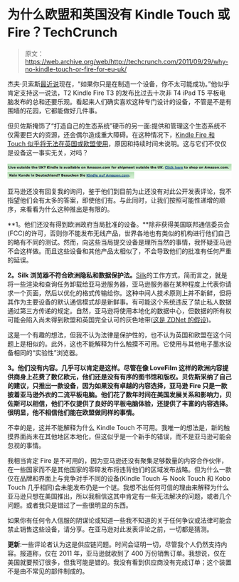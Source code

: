 # 为什么欧盟和英国没有 Kindle Touch 或 Fire？TechCrunch

> 原文：<https://web.archive.org/web/http://techcrunch.com/2011/09/29/why-no-kindle-touch-or-fire-for-eu-uk/>

杰夫·贝索斯[最近说](https://web.archive.org/web/20230205021057/https://techcrunch.com/2011/09/29/bezos-in-the-modern-era-of-consumer-electronics-devices-if-you-are-just-building-a-device-you-are-unlikely-to-succeed/)现在，“如果你只是在制造一个设备，你不太可能成功。”他似乎肯定支持这一说法，T2 Kindle Fire T3 的发布比过去十次非 T4 iPad T5 平板电脑发布的总和还要乐观。看起来人们确实喜欢这种专门设计的设备，不管是不是有围墙的花园，它都能做好几件事。

但贝佐斯掩饰了“打造自己的生态系统”硬币的另一面:提供和管理这个生态系统不仅需要巨大的资源，还会偶尔造成重大障碍。在这种情况下，[Kindle Fire 和 Touch 似乎将无法在英国或欧盟使用](https://web.archive.org/web/20230205021057/http://uk.news.yahoo.com/no-amazon-kindle-fire-kindle-touch-uk-154800668.html)，原因和持续时间未说明。这与它们不仅仅是设备这一事实无关，对吗？

![](img/81a5b9436e57eb3ea96abc22ffd219c0.png "keinkunde")

亚马逊还没有回复我的询问，鉴于他们到目前为止还没有对此公开发表评论，我不指望他们会有太多的答案，即使他们有。与此同时，让我们按照可能性递增的顺序，来看看为什么这种推出是有限的。

**1。他们还没有得到欧洲政府当局批准的设备。**除非获得美国联邦通信委员会(FCC)的许可，否则你不能发布无线产品，世界各地也有类似的机构进行他们自己的略有不同的测试。然而，向这些当局提交设备是理所当然的事情，我怀疑亚马逊不会这样做。而且这些设备和其他产品太相似了，不会导致他们的批准有任何严重的延误。

**2。Silk 浏览器不符合欧洲隐私和数据保护法。**[Silk](https://web.archive.org/web/20230205021057/https://techcrunch.com/2011/09/28/amazon-silk/)的工作方式，简而言之，就是将一些渲染和查询任务卸载给亚马逊服务器，亚马逊服务器在某种程度上代表你请求一个页面，然后以优化的格式传输给你。这种中间人技术原则上并不新鲜，但将其作为主要设备的默认通信模式却是新鲜事。有可能这个系统违反了禁止私人数据通过第三方传递的规定。自然，亚马逊将使用本地化的数据中心，但数据的所有权可能会陷入尚未得到欧盟和英国完全认可的灰色地带([这是 ZDNet 的假设](https://web.archive.org/web/20230205021057/http://www.zdnet.com/blog/igeneration/kindle-fire-touch-not-available-to-europe-blame-us-legal-concerns/12999))。

这是一个有趣的想法，但我不认为法律是保护性的，也不认为英国和欧盟在这个问题上是相似的。此外，这也不能解释为什么触摸不可用。它使用与其他电子墨水设备相同的“实验性”浏览器。

**3。他们没有内容。几乎可以肯定是这样。尽管在像 LoveFilm 这样的欧洲内容提供商身上花费了数亿欧元，他们还是没有有序的图书馆和版权。贝佐斯采纳了自己的建议，只推出一款设备，因为如果没有卓越的内容选择，亚马逊 Fire 只是一款披着亚马逊外衣的二流平板电脑。他们花了数年时间在美国发展关系和影响力，贝佐斯可以相信，他们不仅提供了良好的平板电脑体验，还提供了丰富的内容选择。很明显，他不相信他们能在欧盟做同样的事情。**

不幸的是，这并不能解释为什么 Kindle Touch 不可用。我唯一的想法是，新的触摸界面尚未在其他地区本地化，但这似乎是一个新手的错误，而不是亚马逊可能会忽视的事情。

我相当肯定 Fire 是不可用的，因为亚马逊还没有聚集足够数量的内容合作伙伴，在一些国家而不是其他国家的零碎发布将违背他们的区域发布战略。但为什么一款仅在品牌和界面上与竞争对手不同的设备(Kindle Touch 与 Nook Touch 和 Kobo Touch 几乎相同)会未能发布仍是一个谜。我想不出任何可信的理由来解释为什么亚马逊只想在美国推出，所以我相信这其中肯定有一些无法解决的问题，或者几个问题。或者我只是错过了一些很明显的东西。

如果你有任何令人信服的阴谋论或知道一些我不知道的关于任何争议或法律可能会禁止销售这些设备，请分享。在亚马逊对此发表评论之前，一切都是猜测。

**更新**:一些评论者认为这是供应链问题。时间会证明一切，尽管我个人仍然支持内容。报道称，仅在 2011 年，亚马逊就收到了 400 万份销售订单。我想说，仅在美国就要预订很多，但我可能是错的。我没有看到供应商没有完成订单；这个装置不是由不常见的部件制成的。